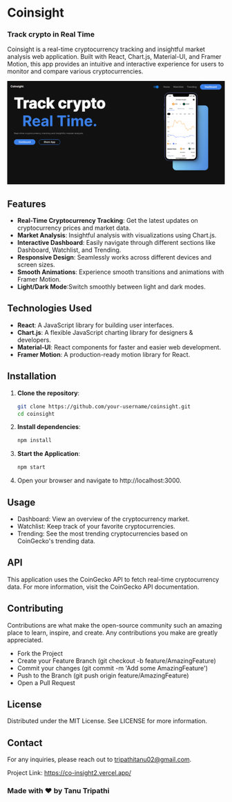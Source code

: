 # Coinsight

### Track crypto in Real Time

Coinsight is a real-time cryptocurrency tracking and insightful market analysis web application. Built with React, Chart.js, Material-UI, and Framer Motion, this app provides an intuitive and interactive experience for users to monitor and compare various cryptocurrencies.

![Alt text](CoInsight.png)

## Features

- **Real-Time Cryptocurrency Tracking**: Get the latest updates on cryptocurrency prices and market data.
- **Market Analysis**: Insightful analysis with visualizations using Chart.js.
- **Interactive Dashboard**: Easily navigate through different sections like Dashboard, Watchlist, and Trending.
- **Responsive Design**: Seamlessly works across different devices and screen sizes.
- **Smooth Animations**: Experience smooth transitions and animations with Framer Motion.
- **Light/Dark Mode**:Switch smoothly between light and dark modes.

## Technologies Used

- **React**: A JavaScript library for building user interfaces.
- **Chart.js**: A flexible JavaScript charting library for designers & developers.
- **Material-UI**: React components for faster and easier web development.
- **Framer Motion**: A production-ready motion library for React.

## Installation

1. **Clone the repository**:
   ```sh
   git clone https://github.com/your-username/coinsight.git
   cd coinsight
   ```

2. **Install dependencies**:
   ```sh
   npm install
   ```

3. **Start the Application**:
   ```sh
   npm start
   ```
4. Open your browser and navigate to http://localhost:3000.

  ## Usage

- Dashboard: View an overview of the cryptocurrency market.
- Watchlist: Keep track of your favorite cryptocurrencies.
- Trending: See the most trending cryptocurrencies based on CoinGecko's trending data.

## API
  This application uses the CoinGecko API to fetch real-time cryptocurrency data.
  For more information, visit the CoinGecko API documentation.
 
## Contributing

  Contributions are what make the open-source community such an amazing place to learn, inspire, and create. Any contributions you make are greatly appreciated.

  - Fork the Project
  - Create your Feature Branch (git checkout -b feature/AmazingFeature)
  - Commit your changes (git commit -m 'Add some AmazingFeature')
  - Push to the Branch (git push origin feature/AmazingFeature)
  - Open a Pull Request

## License
Distributed under the MIT License. See LICENSE for more information.

## Contact

For any inquiries, please reach out to tripathitanu02@gmail.com.

Project Link: https://co-insight2.vercel.app/

### Made with ❤️ by Tanu Tripathi


   
